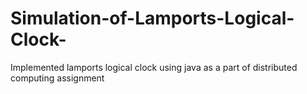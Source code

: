 # Simulation-of-Lamports-Logical-Clock-
Implemented lamports logical clock using java as a part of distributed computing assignment
